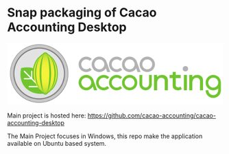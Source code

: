 # Snap packaging of Cacao Accounting Desktop

![Logo](https://raw.githubusercontent.com/cacao-accounting/cacao-accounting/main/cacao_accounting/static/media/Cacao%20Accounting-01.png)

Main project is hosted here: https://github.com/cacao-accounting/cacao-accounting-desktop

The Main Project focuses in Windows, this repo make the application available on Ubuntu based system.
